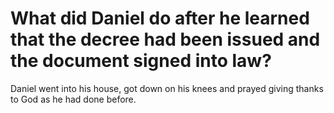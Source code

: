 # What did Daniel do after he learned that the decree had been issued and the document signed into law?

Daniel went into his house, got down on his knees and prayed giving thanks to God as he had done before.
